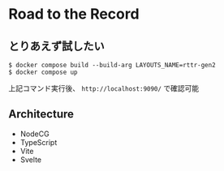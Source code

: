 # Road to the Record

## とりあえず試したい

```
$ docker compose build --build-arg LAYOUTS_NAME=rttr-gen2
$ docker compose up
```

上記コマンド実行後、 `http://localhost:9090/` で確認可能

## Architecture

- NodeCG
- TypeScript
- Vite
- Svelte
